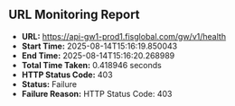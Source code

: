 ## URL Monitoring Report

- **URL:** https://api-gw1-prod1.fisglobal.com/gw/v1/health
- **Start Time:** 2025-08-14T15:16:19.850043
- **End Time:** 2025-08-14T15:16:20.268989
- **Total Time Taken:** 0.418946 seconds
- **HTTP Status Code:** 403
- **Status:** Failure
- **Failure Reason:** HTTP Status Code: 403
